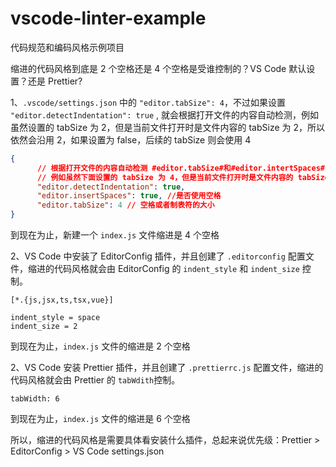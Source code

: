 # vscode-linter-example

代码规范和编码风格示例项目

缩进的代码风格到底是 2 个空格还是 4 个空格是受谁控制的？VS Code 默认设置？还是 Prettier?

1、`.vscode/settings.json` 中的 `"editor.tabSize": 4`，不过如果设置 `"editor.detectIndentation": true` , 就会根据打开文件的内容自动检测，例如虽然设置的 tabSize 为 2，但是当前文件打开时是文件内容的 tabSize 为 2，所以依然会沿用 2，如果设置为 false，后续的 tabSize 则会使用 4

```json
{
      // 根据打开文件的内容自动检测 #editor.tabSize#和#editor.intertSpaces#
      // 例如虽然下面设置的 tabSize 为 4，但是当前文件打开时是文件内容的 tabSize 为 2，所以依然会沿用 2，如果设置为 false，后续的 tabSize 则会使用 4
      "editor.detectIndentation": true,
      "editor.insertSpaces": true, //是否使用空格
      "editor.tabSize": 4 // 空格或者制表符的大小
}
```

到现在为止，新建一个 `index.js` 文件缩进是 4 个空格

2、VS Code 中安装了 EditorConfig 插件，并且创建了 `.editorconfig` 配置文件，缩进的代码风格就会由 EditorConfig 的 `indent_style` 和 `indent_size` 控制。

```
[*.{js,jsx,ts,tsx,vue}]

indent_style = space
indent_size = 2
```

到现在为止，`index.js` 文件的缩进是 2 个空格

2、VS Code 安装 Prettier 插件，并且创建了 `.prettierrc.js` 配置文件，缩进的代码风格就会由 Prettier 的 `tabWdith`控制。

```
tabWidth: 6
```

到现在为止，`index.js` 文件的缩进是 6 个空格

所以，缩进的代码风格是需要具体看安装什么插件，总起来说优先级：Prettier > EditorConfig > VS Code settings.json
